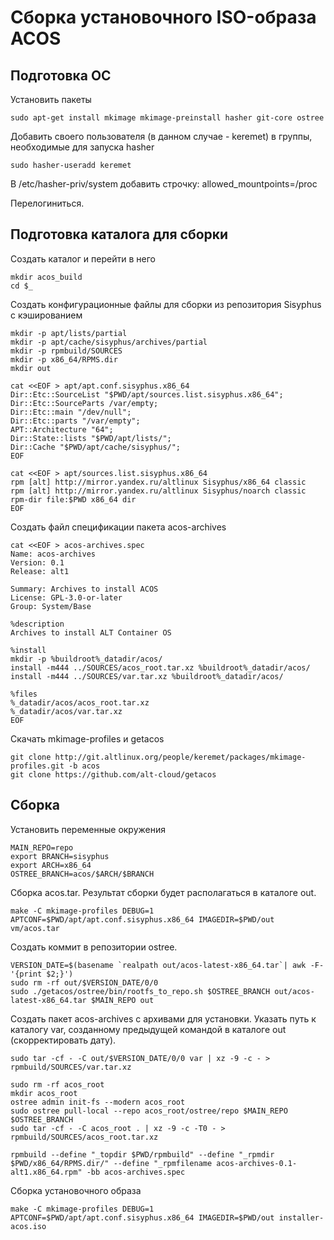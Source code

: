 #  Сборка установочного ISO-образа ACOS

## Подготовка ОС
Установить пакеты
```
sudo apt-get install mkimage mkimage-preinstall hasher git-core ostree
```

Добавить своего пользователя (в данном случае - keremet) в группы, необходимые для запуска hasher
```
sudo hasher-useradd keremet
```

В /etc/hasher-priv/system добавить строчку: allowed_mountpoints=/proc

Перелогиниться.

## Подготовка каталога для сборки

Создать каталог и перейти в него
```
mkdir acos_build
cd $_
```

Создать конфигурационные файлы для сборки из репозитория Sisyphus с кэшированием
```
mkdir -p apt/lists/partial
mkdir -p apt/cache/sisyphus/archives/partial
mkdir -p rpmbuild/SOURCES
mkdir -p x86_64/RPMS.dir
mkdir out

cat <<EOF > apt/apt.conf.sisyphus.x86_64 
Dir::Etc::SourceList "$PWD/apt/sources.list.sisyphus.x86_64";
Dir::Etc::SourceParts /var/empty;
Dir::Etc::main "/dev/null";
Dir::Etc::parts "/var/empty";
APT::Architecture "64";
Dir::State::lists "$PWD/apt/lists/";
Dir::Cache "$PWD/apt/cache/sisyphus/";
EOF

cat <<EOF > apt/sources.list.sisyphus.x86_64
rpm [alt] http://mirror.yandex.ru/altlinux Sisyphus/x86_64 classic
rpm [alt] http://mirror.yandex.ru/altlinux Sisyphus/noarch classic
rpm-dir file:$PWD x86_64 dir
EOF
```


Создать файл спецификации пакета acos-archives
```
cat <<EOF > acos-archives.spec
Name: acos-archives
Version: 0.1
Release: alt1

Summary: Archives to install ACOS
License: GPL-3.0-or-later
Group: System/Base

%description
Archives to install ALT Container OS

%install
mkdir -p %buildroot%_datadir/acos/
install -m444 ../SOURCES/acos_root.tar.xz %buildroot%_datadir/acos/
install -m444 ../SOURCES/var.tar.xz %buildroot%_datadir/acos/

%files
%_datadir/acos/acos_root.tar.xz
%_datadir/acos/var.tar.xz
EOF
```

Скачать mkimage-profiles и getacos
```
git clone http://git.altlinux.org/people/keremet/packages/mkimage-profiles.git -b acos
git clone https://github.com/alt-cloud/getacos
```

## Сборка
Установить переменные окружения
```
MAIN_REPO=repo
export BRANCH=sisyphus
export ARCH=x86_64
OSTREE_BRANCH=acos/$ARCH/$BRANCH
```

Сборка acos.tar. Результат сборки будет располагаться в каталоге out.
```
make -C mkimage-profiles DEBUG=1 APTCONF=$PWD/apt/apt.conf.sisyphus.x86_64 IMAGEDIR=$PWD/out vm/acos.tar
```

Создать коммит в репозитории ostree.
```
VERSION_DATE=$(basename `realpath out/acos-latest-x86_64.tar`| awk -F- '{print $2;}')
sudo rm -rf out/$VERSION_DATE/0/0
sudo ./getacos/ostree/bin/rootfs_to_repo.sh $OSTREE_BRANCH out/acos-latest-x86_64.tar $MAIN_REPO out
```

Создать пакет acos-archives с архивами для установки. Указать путь к каталогу var, созданному предыдущей командой в каталоге out (скорректировать дату).
```
sudo tar -cf - -C out/$VERSION_DATE/0/0 var | xz -9 -c - > rpmbuild/SOURCES/var.tar.xz

sudo rm -rf acos_root
mkdir acos_root
ostree admin init-fs --modern acos_root
sudo ostree pull-local --repo acos_root/ostree/repo $MAIN_REPO $OSTREE_BRANCH
sudo tar -cf - -C acos_root . | xz -9 -c -T0 - > rpmbuild/SOURCES/acos_root.tar.xz

rpmbuild --define "_topdir $PWD/rpmbuild" --define "_rpmdir $PWD/x86_64/RPMS.dir/" --define "_rpmfilename acos-archives-0.1-alt1.x86_64.rpm" -bb acos-archives.spec
```

Сборка установочного образа
```
make -C mkimage-profiles DEBUG=1 APTCONF=$PWD/apt/apt.conf.sisyphus.x86_64 IMAGEDIR=$PWD/out installer-acos.iso
```
